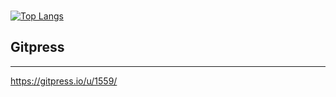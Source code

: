 <!--[![Anurag's GitHub stats](https://github-readme-stats.vercel.app/api?username=Kei-t76&theme=synthwave)](https://github.com/anuraghazra/github-readme-stats)-->

<br>

[![Top Langs](https://github-readme-stats.vercel.app/api/top-langs/?username=Kei-t76&layout=compact&theme=synthwave)](https://github.com/anuraghazra/github-readme-stats)

## Gitpress

---
https://gitpress.io/u/1559/


